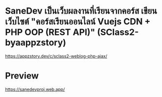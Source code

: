 # SaneDev เป็นเว็บผลงานที่เรียนจากคอร์ส เขียนเว็บไซต์  "คอร์สเรียนออนไลน์ Vuejs CDN + PHP OOP (REST API)"  (SClass2-byaappzstory)
https://appzstory.dev/c/sclass2-weblog-php-ajax/

# Preview
https://sanedevproj.web.app/

